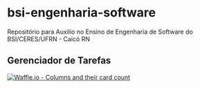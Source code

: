 # bsi-engenharia-software
Repositório para Auxilio no Ensino de Engenharia de Software do BSI/CERES/UFRN - Caicó RN

## Gerenciador de Tarefas

[![Waffle.io - Columns and their card count](https://badge.waffle.io/tacianosilva/bsi-engenharia-software.svg?columns=all)](http://waffle.io/tacianosilva/bsi-engenharia-software)
